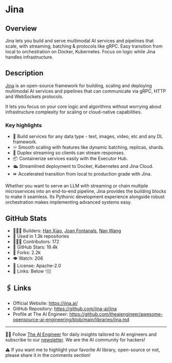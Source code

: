 # Jina
## Overview
Jina lets you build and serve multimodal AI services and pipelines that scale, with streaming, batching & protocols like gRPC. Easy transition from local to orchestration on Docker, Kubernetes. Focus on logic while Jina handles infrastructure.

## Description
[Jina](https://www.linkedin.com/company/jinaai/) is an open-source framework for building, scaling and deploying multimodal AI services and pipelines that can communicate via gRPC, HTTP and WebSockets protocols.

It lets you focus on your core logic and algorithms without worrying about infrastructure complexity for scaling or cloud-native capabilities.

### Key highlights

- 🚀 Build services for any data type - text, images, video, etc and any DL framework.
- ♾️ Smooth scaling with features like dynamic batching, replicas, shards.
- 📡 Duplex streaming so clients can stream responses.
- 📦 Containerize services easily with the Executor Hub.
- 🛳️ Streamlined deployment to Docker, Kubernetes and Jina Cloud.
- ⏩ Accelerated transition from local to production grade with Jina.

Whether you want to serve an LLM with streaming or chain multiple microservices into an end-to-end pipeline, Jina provides the building blocks to make it seamless. Its Pythonic development experience alongside robust orchestration makes implementing advanced systems easy.

## GitHub Stats
* 👷🏽‍♀️ Builders: [Han Xiao](https://www.linkedin.com/in/hxiao87/), [Joan Fontanals](https://www.linkedin.com/in/joanfontanalsmartinez/), [Nan Wang](https://www.linkedin.com/in/nanwang28/)
* 💾 Used in 1.3k repositories
* 👩🏽‍💻 Contributors: 172
* 💫 GitHub Stars: 19.4k
* 🍴 Forks: 2.2k
* 👁️ Watch: 206
* 🪪 License: Apache-2.0
* 🔗 Links: Below 👇🏽

## 🖇️ Links
* Official Website: https://jina.ai/
* GitHub Repository: https://github.com/jina-ai/jina
* Profile at The AI Engineer: https://github.com/theaiengineer/awesome-opensource-ai-engineering/blob/main/libraries/jina.md

---
🧙🏽 Follow [The AI Engineer](https://www.linkedin.com/company/theaiengineer/) for daily insights tailored to AI engineers and subscribe to our [newsletter](http://theaiengineerco.substack.com). We are the AI community for hackers!

⚠️ If you want me to highlight your favorite AI library, open-source or not, please share it in the comments section!